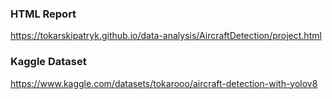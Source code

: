 ### HTML Report
https://tokarskipatryk.github.io/data-analysis/AircraftDetection/project.html

### Kaggle Dataset
https://www.kaggle.com/datasets/tokarooo/aircraft-detection-with-yolov8
